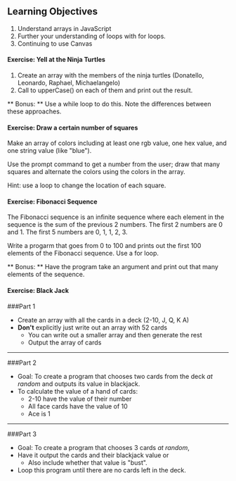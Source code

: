 ## Learning Objectives
  1. Understand arrays in JavaScript
  2. Further your understanding of loops with for loops.
  3. Continuing to use Canvas

#### Exercise: Yell at the Ninja Turtles
  1. Create an array with the members of the ninja turtles (Donatello, Leonardo, Raphael, Michaelangelo)
  2. Call to upperCase() on each of them and print out the result.

** Bonus: ** Use a while loop to do this.  Note the differences between these approaches.

#### Exercise: Draw a certain number of squares

Make an array of colors including at least one rgb value, one hex value, and one string value (like "blue").

Use the prompt command to get a number from the user; draw that many squares and alternate the colors using the colors in the array.

  Hint: use a loop to change the location of each square.

#### Exercise: Fibonacci Sequence
The Fibonacci sequence is an infinite sequence where each element in the sequence is the sum of the previous 2 numbers.  The first 2 numbers are 0 and 1.  The first 5 numbers are 0, 1, 1, 2, 3.

Write a progarm that goes from 0 to 100 and prints out the first 100 elements of the Fibonacci sequence.  Use a for loop.

** Bonus: ** Have the program take an argument and print out that many elements of the sequence.

#### Exercise: Black Jack

###Part 1
  - Create an array with all the cards in a deck (2-10, J, Q, K A)
  - **Don't** explicitly just write out an array with 52 cards
    - You can write out a smaller array and then generate the rest
    - Output the array of cards

------

###Part 2
- Goal: To create a program that chooses two cards from the deck *at random* and outputs its value in blackjack.
- To calculate the value of a hand of cards:
  - 2-10 have the value of their number
  - All face cards have the value of 10
  - Ace is 1

-----

###Part 3
- Goal: To create a program that chooses 3 cards *at random*,
- Have it output the cards and their blackjack value or
  - Also include whether that value is "bust".
- Loop this program until there are no cards left in the deck.
